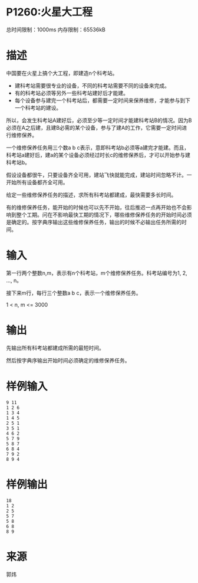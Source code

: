 # P1260:火星大工程

总时间限制：1000ms  内存限制：65536kB



# 描述

中国要在火星上搞个大工程，即建造n个科考站。

- 建科考站需要很专业的设备，不同的科考站需要不同的设备来完成。
- 有的科考站必须等另外一些科考站建好后才能建。
- 每个设备参与建完一个科考站后，都需要一定时间来保养维修，才能参与到下一个科考站的建设。

所以，会发生科考站A建好后，必须至少等一定时间才能建科考站B的情况。因为B必须在A之后建，且建B必需的某个设备，参与了建A的工作，它需要一定时间进行维修保养。

一个维修保养任务用三个数a b c表示，意即科考站b必须等a建完才能建。而且，科考站a建好后，建a的某个设备必须经过时长c的维修保养后，才可以开始参与建科考站b。

假设设备都很牛，只要设备齐全可用，建站飞快就能完成，建站时间忽略不计。一开始所有设备都齐全可用。

给定一些维修保养任务的描述，求所有科考站都建成，最快需要多长时间。

有的维修保养任务，能开始的时候也可以先不开始，往后推迟一点再开始也不会影响到整个工期。问在不影响最快工期的情况下，哪些维修保养任务的开始时间必须是确定的。按字典序输出这些维修保养任务，输出的时候不必输出任务所需的时间。

# 输入

第一行两个整数n,m，表示有n个科考站，m个维修保养任务。科考站编号为1, 2, ..., n。

接下来m行，每行三个整数a b c，表示一个维修保养任务。

1 < n, m <= 3000

# 输出
先输出所有科考站都建成所需的最短时间。

然后按字典序输出开始时间必须确定的维修保养任务。
# 样例输入
```
9 11
1 2 6
1 3 4
1 4 5
2 5 1
3 5 1
4 6 2
5 7 9
5 8 7
6 8 4
7 9 2
8 9 4
```

# 样例输出
```
18
1 2
2 5
5 7
5 8
6 8
8 9
```

# 来源

郭炜